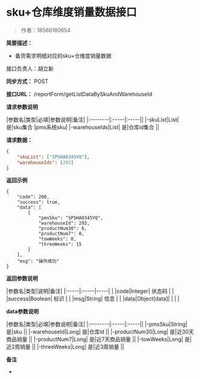 # sku+仓库维度销量数据接口

> 作者：18566180654

**简要描述：**

- 备货需求明细对应的sku+仓维度销量数据

接口负责人：胡立新

**同步方式：**
POST

**接口URL：**
/reportForm/getListDataBySkuAndWarehouseId



**请求参数说明**

|参数名|类型|必填|参数说明|备注|
|:--------|:-----|:-----||
|-skuList|List| 是|sku集合 |pms系统sku|
|-warehouseIds|List| 是|仓库id集合 ||

**请求数据：**

```json
{
    "skuList": ["SPSHA0345YQ"],
    "warehouseIds": [293]
}
```
**返回示例**

```
{
    "code": 200,
    "success": true,
    "data": [
        {
            "pmsSku": "SPSHA0345YQ",
            "warehouseId": 293,
            "productNum30": 6,
            "productNum7": 0,
            "towWeeks": 0,
            "threeWeeks": 15
        }
    ],
    "msg": "操作成功"
}
```

**返回参数说明**

|参数名|类型|说明|备注|
|:-----|:-----|-----| |
|code|Integer| 状态码 |  |
|success|Boolean| 标识 |  |
|msg|String| 信息 |  |
|data|Object[data]| | | |

**data参数说明**

|参数名|类型|必填|参数说明|备注|
|:--------|:-----|:-----||
|-pmsSku|String| 是|sku ||
|-warehouseId|Long| 是|仓库id ||
|-productNum30|Long| 是|近30天商品销量 ||
|-productNum7|Long| 是|近7天商品销量 ||
|-towWeeks|Long| 是|近2周销量 ||
|-threeWeeks|Long| 是|近3周销量 ||


 **备注**

-